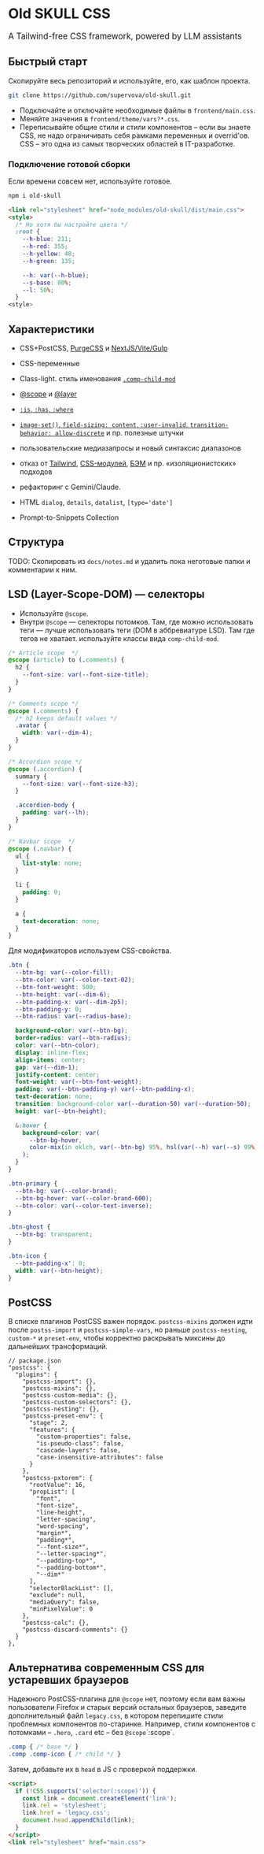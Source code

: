 # Old SKULL CSS <Badge type="tip" text="v0.1.0" />

<p style="font-size: 120%">A Tailwind-free CSS framework, powered by LLM assistants</p>

## Быстрый старт

Скопируйте весь репозиторий и используйте, его, как шаблон проекта.

```sh
git clone https://github.com/supervova/old-skull.git
```

- Подключайте и отключайте необходимые файлы в `frontend/main.css`.
- Меняйте значения в `frontend/theme/vars?*.css`.
- Переписывайте общие стили и стили компонентов – если вы знаете CSS, не надо ограничивать себя рамками переменных и overrid'ов. CSS – это одна из самых творческих областей в IT-разработке.

### Подключение готовой сборки

Если времени совсем нет, используйте готовое.

```sh
npm i old-skull
```

```html
<link rel="stylesheet" href="node_modules/old-skull/dist/main.css">
<style>
  /* Но хотя бы настройте цвета */
  :root {
    --h-blue: 211;
    --h-red: 355;
    --h-yellow: 48;
    --h-green: 135;

    --h: var(--h-blue);
    --s-base: 80%;
    --l: 50%;
  }
<style>
```

## Характеристики

- CSS+PostCSS, [PurgeCSS](purge-css.md) и [NextJS/Vite/Gulp](../../more/chore/gulp-vite-npm-scripts.md)
- CSS-переменные
- Class-light. стиль именования [`.comp-child-mod`](comp-modifier-vs-has-is.md)
- [@scope](base/scope.md) и [@layer](base/cascade-layers.md)
- [`:is`, `:has`, `:where`](base/use-new-features-for-cleaner-css.md)
- [`image-set()`, `field-sizing: content`, `:user-invalid`, `transition-behavior: allow-discrete`](20s-new-features.md) и пр. полезные штучки
- пользовательские медиазапросы и новый синтаксис диапазонов
- отказ от [Tailwind](tailwind/01-tailwind-vs-custom-framework.md), [CSS-модулей](../react/02-styling/02-css-modules.md), [БЭМ](base/cascade-layers-instead-bem.md) и пр. «изоляционистских» подходов
- рефакторинг с Gemini/Claude.

- HTML `dialog`, `details`, `datalist`, `[type='date']`
- Prompt-to-Snippets Collection

## Структура

TODO: Скопировать из `docs/notes.md` и удалить пока неготовые папки и комментарии к ним.

## LSD (Layer-Scope-DOM) — селекторы

- Используйте `@scope`.
- Внутри `@scope` — селекторы потомков. Там, где можно использовать теги — лучше использовать теги (DOM в аббревиатуре LSD). Там где тегов не хватает. используйте классы вида `comp-child-mod`.

```css
/* Article scope  */
@scope (article) to (.comments) {
  h2 {
    --font-size: var(--font-size-title);
  }
}

/* Comments scope */
@scope (.comments) {
  /* h2 keeps default values */
  .avatar {
    width: var(--dim-4);
  }
}

/* Accordion scope */
@scope (.accordion) {
  summary {
    --font-size: var(--font-size-h3);
  }

  .accordion-body {
    padding: var(--lh);
  }
}

/* Navbar scope  */
@scope (.navbar) {
  ul {
    list-style: none;
  }

  li {
    padding: 0;
  }

  a {
    text-decoration: none;
  }
}
```

Для модификаторов используем CSS-свойства.

```css
.btn {
  --btn-bg: var(--color-fill);
  --btn-color: var(--color-text-02);
  --btn-font-weight: 500;
  --btn-height: var(--dim-6);
  --btn-padding-x: var(--dim-2p5);
  --btn-padding-y: 0;
  --btn-radius: var(--radius-base);

  background-color: var(--btn-bg);
  border-radius: var(--btn-radius);
  color: var(--btn-color);
  display: inline-flex;
  align-items: center;
  gap: var(--dim-1);
  justify-content: center;
  font-weight: var(--btn-font-weight);
  padding: var(--btn-padding-y) var(--btn-padding-x);
  text-decoration: none;
  transition: background-color var(--duration-50) var(--duration-50);
  height: var(--btn-height);

  &:hover {
    background-color: var(
      --btn-bg-hover,
      color-mix(in oklch, var(--btn-bg) 95%, hsl(var(--h) var(--s) 99%))
    );
  }
}

.btn-primary {
  --btn-bg: var(--color-brand);
  --btn-bg-hover: var(--color-brand-600);
  --btn-color: var(--color-text-inverse);
}

.btn-ghost {
  --btn-bg: transparent;
}

.btn-icon {
  --btn-padding-x': 0;
  width: var(--btn-height);
}
```

## PostCSS

В списке плагинов PostCSS важен порядок. `postcss-mixins` должен идти после `postss-import` и `postcss-simple-vars`, но раньше `postcss-nesting`, `custom-*` и `preset-env`, чтобы корректно раскрывать миксины до дальнейших трансформаций.

```jsonc
// package.json
"postcss": {
  "plugins": {
    "postcss-import": {},
    "postcss-mixins": {},
    "postcss-custom-media": {},
    "postcss-custom-selectors": {},
    "postcss-nesting": {},
    "postcss-preset-env": {
      "stage": 2,
      "features": {
        "custom-properties": false,
        "is-pseudo-class": false,
        "cascade-layers": false,
        "case-insensitive-attributes": false
      }
    },
    "postcss-pxtorem": {
      "rootValue": 16,
      "propList": [
        "font",
        "font-size",
        "line-height",
        "letter-spacing",
        "word-spacing",
        "margin*",
        "padding*",
        "--font-size*",
        "--letter-spacing*",
        "--padding-top*",
        "--padding-bottom*",
        "--dim*"
      ],
      "selectorBlackList": [],
      "exclude": null,
      "mediaQuery": false,
      "minPixelValue": 0
    },
    "postcss-calc": {},
    "postcss-discard-comments": {}
  }
},
```

## Альтернатива современным CSS для устаревших браузеров

Надежного PostCSS-плагина для `@scope` нет, поэтому если вам важны пользователи Firefox и старых версий остальных браузеров, заведите дополнительный файл `legacy.css`, в котором перепишите стили проблемных компонентов по-старинке. Например, стили компонентов с потомками – `.hero`, `.card` etc – без `@scope`\`:scope`.

```css
.comp { /* base */ }
.comp .comp-icon { /* child */ }
```

Затем, добавьте их в `head` в JS с проверкой поддержки.

```html
<script>
  if (!CSS.supports('selector(:scope)')) {
    const link = document.createElement('link');
    link.rel = 'stylesheet';
    link.href = 'legacy.css';
    document.head.appendChild(link);
  }
</script>
<link rel="stylesheet" href="main.css">
```
